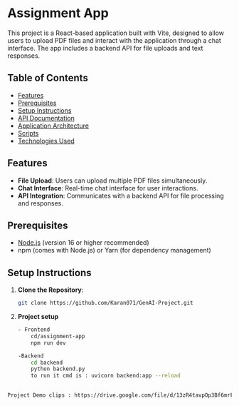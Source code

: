 # Assignment App

This project is a React-based application built with Vite, designed to allow users to upload PDF files and interact with the application through a chat interface. The app includes a backend API for file uploads and text responses.

## Table of Contents

- [Features](#features)
- [Prerequisites](#prerequisites)
- [Setup Instructions](#setup-instructions)
- [API Documentation](#api-documentation)
- [Application Architecture](#application-architecture)
- [Scripts](#scripts)
- [Technologies Used](#technologies-used)

## Features

- **File Upload**: Users can upload multiple PDF files simultaneously.
- **Chat Interface**: Real-time chat interface for user interactions.
- **API Integration**: Communicates with a backend API for file processing and responses.

## Prerequisites

- [Node.js](https://nodejs.org/) (version 16 or higher recommended)
- npm (comes with Node.js) or Yarn (for dependency management)

## Setup Instructions

1. **Clone the Repository**:
   ```bash
   git clone https://github.com/Karan071/GenAI-Project.git
   ```

2. **Project setup**
    ```bash
    - Frontend 
        cd/assignment-app
        npm run dev

    -Backend
        cd backend
        python backend.py
        to run it cmd is : uvicorn backend:app --reload
        
    ```

```bash
Project Demo clips : https://drive.google.com/file/d/13zR4tavpOp3Bf6mrFYwcBzEDDxdyg0HQ/view?usp=sharing
```
